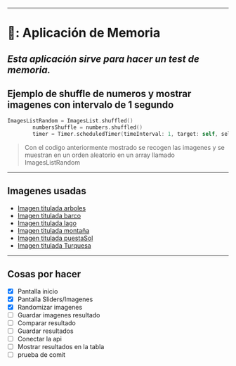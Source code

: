 ---------------------------------------------
# 🧠: Aplicación de Memoria
*Esta aplicación sirve para hacer un test de memoria.*
--------------------------------------------
## Ejemplo de shuffle de numeros y mostrar imagenes con intervalo de 1 segundo
```swift
ImagesListRandom = ImagesList.shuffled()
        numbersShuffle = numbers.shuffled()
        timer = Timer.scheduledTimer(timeInterval: 1, target: self, selector: #selector(updateTimer), userInfo: nil, repeats: true)

```
>Con el codigo anteriormente mostrado se recogen las imagenes y se muestran en un orden aleatorio en un array llamado ImagesListRandom
---------------------------------------------------------------
## Imagenes usadas
- [Imagen titulada arboles](Arboles.jpeg)
- [Imagen titulada barco](Barco.jpeg)
- [Imagen titulada lago](Lago.jpeg)
- [Imagen titulada montaña](Montaña.jpeg)
- [Imagen titulada puestaSol](puestaSol.jpeg)
- [Imagen titulada Turquesa](Turquesa.jpeg)
---------------------------------------------------
## Cosas por hacer
- [x] Pantalla inicio
- [x] Pantalla Sliders/Imagenes
- [x] Randomizar imagenes
- [ ] Guardar imagenes resultado
- [ ] Comparar resultado
- [ ] Guardar resultados
- [ ] Conectar la api
- [ ] Mostrar resultados en la tabla
- [ ] prueba de comit

